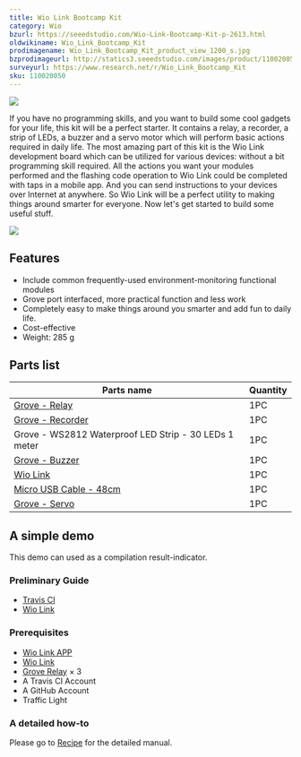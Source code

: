 ```yaml
---
title: Wio Link Bootcamp Kit
category: Wio
bzurl: https://seeedstudio.com/Wio-Link-Bootcamp-Kit-p-2613.html
oldwikiname: Wio_Link_Bootcamp_Kit
prodimagename: Wio_Link_Bootcamp_Kit_product_view_1200_s.jpg
bzprodimageurl: http://statics3.seeedstudio.com/images/product/110020050 1.jpg
surveyurl: https://www.research.net/r/Wio_Link_Bootcamp_Kit
sku: 110020050
---
```


![](/assets/Wio_Link_Bootcamp_Kit/img/Wio_Link_Bootcamp_Kit_product_view_1200_s.jpg)

If you have no programming skills, and you want to build some cool gadgets for your life, this kit will be a perfect starter. It contains a relay, a recorder, a strip of LEDs, a buzzer and a servo motor which will perform basic actions required in daily life. The most amazing part of this kit is the Wio Link development board which can be utilized for various devices: without a bit programming skill required. All the actions you want your modules performed and the flashing code operation to Wio Link could be completed with taps in a mobile app. And you can send instructions to your devices over Internet at anywhere. So Wio Link will be a perfect utility to making things around smarter for everyone. Now let's get started to build some useful stuff.

[![](/assets/common/Get_One_Now_Banner.png)](http://www.seeedstudio.com/depot/Wio-Link-Bootcamp-Kit-p-2613.html?cPath=19_20)

Features
--------

-   Include common frequently-used environment-monitoring functional modules
-   Grove port interfaced, more practical function and less work
-   Completely easy to make things around you smarter and add fun to daily life.
-   Cost-effective
-   Weight: 285 g

Parts list
----------

| Parts name                                                                                               | Quantity |
|----------------------------------------------------------------------------------------------------------|----------|
| [Grove - Relay](/Grove-Relay)                                                                            | 1PC     |
| [Grove - Recorder](/Grove-Recorder_v2.0)                                                                 | 1PC     |
| Grove - WS2812 Waterproof LED Strip - 30 LEDs 1 meter                                                    | 1PC     |
| [Grove - Buzzer](/Grove-Buzzer)                                                                          | 1PC     |
| [Wio Link](/Wio_Link)                                                                                    | 1PC     |
| [Micro USB Cable - 48cm](http://www.seeedstudio.com/depot/Micro-USB-Cable-48cm-p-1475.html?cPath=98_100) | 1PC     |
| [Grove - Servo](http://www.seeedstudio.com/depot/Grove-Servo-p-1241.html)                                | 1PC     |

A simple demo
-------------

This demo can used as a compilation result-indicator.

### Preliminary Guide

-   [Travis CI](https://travis-ci.org/)
-   [Wio Link](/Wio_Link)

### Prerequisites

-   [Wio Link APP](https://www.kickstarter.com/projects/seeed/wio-link-3-steps-5-minutes-build-your-iot-applicat)
-   [Wio Link](/Wio_Link)
-   [Grove Relay](http://www.seeedstudio.com/depot/Grove-Relay-p-769.html?cPath=39_42) × 3
-   A Travis CI Account
-   A GitHub Account
-   Traffic Light

### A detailed how-to

Please go to [Recipe](http://www.seeedstudio.com/recipe/1068-traffic-light-indicates-travis-ci-compiled-results.html) for the detailed manual.


<!-- This Markdown file was created from http://www.seeedstudio.com/wiki/Wio_Link_Bootcamp_Kit -->
